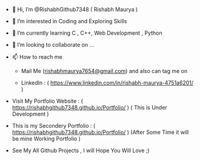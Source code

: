 - 👋 Hi, I’m @RishabhGithub7348 ( Rishabh Maurya )

- 👀 I’m interested in Coding and Exploring Skills

- 🌱 I’m currently learning C , C++, Web Development , Python 

- 💞️ I’m looking to collaborate on ...

- 📫 How to reach me 
           
    - Mail Me (rishabhmaurya7654@gmail.com) and also can tag me on
           
     - LinkedIn : ( https://www.linkedin.com/in/rishabh-maurya-4751a6201/ )
 
- Visit My Portfolio Website : ( https://rishabhgithub7348.github.io/Portfolio/ )  ( This is Under Development )

- This is my Secondery Portfolio : ( https://rishabhgithub7348.github.io/Portfolio/  )  (After Some Time it will be mine Working Portfolio )

- See My All Github Projects , I will Hope You Will Love ;)

<!---
RishabhGithub7348/RishabhGithub7348 is a ✨ special ✨ repository because its `README.md` (this file) appears on your GitHub profile.
You can click the Preview link to take a look at your changes.
--->
